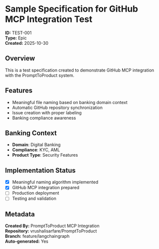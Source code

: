 # Sample Specification for GitHub MCP Integration Test

**ID:** TEST-001  
**Type:** Epic  
**Created:** 2025-10-30  

## Overview
This is a test specification created to demonstrate GitHub MCP integration with the PromptToProduct system.

## Features
- Meaningful file naming based on banking domain context
- Automatic GitHub repository synchronization
- Issue creation with proper labeling
- Banking compliance awareness

## Banking Context
- **Domain**: Digital Banking
- **Compliance**: KYC, AML
- **Product Type**: Security Features

## Implementation Status
- [x] Meaningful naming algorithm implemented
- [x] GitHub MCP integration prepared
- [ ] Production deployment
- [ ] Testing and validation

## Metadata
**Created By:** PromptToProduct MCP Integration  
**Repository:** vrushalisarfare/PromptToProduct  
**Branch:** feature/langchaingraph  
**Auto-generated:** Yes